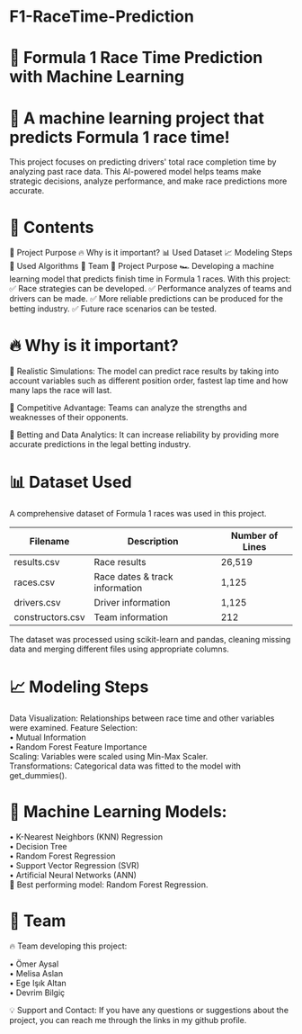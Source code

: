 # F1-RaceTime-Prediction

# 📌 Formula 1 Race Time Prediction with Machine Learning
# 🚀 A machine learning project that predicts Formula 1 race time!
This project focuses on predicting drivers' total race completion time by analyzing past race data. This AI-powered model helps teams make strategic decisions, analyze performance, and make race predictions more accurate.

# 📖 Contents
🎯 Project Purpose
🔥 Why is it important?
📊 Used Dataset
📈 Modeling Steps
🧠 Used Algorithms
👥 Team
🎯 Project Purpose
🏎️ Developing a machine learning model that predicts finish time in Formula 1 races.
With this project:
✅ Race strategies can be developed.
✅ Performance analyzes of teams and drivers can be made. ✅ More reliable predictions can be produced for the betting industry. ✅ Future race scenarios can be tested.

# 🔥 Why is it important?

🔹 Realistic Simulations: The model can predict race results by taking into account variables such as different position order, fastest lap time and how many laps the race will last.

🔹 Competitive Advantage: Teams can analyze the strengths and weaknesses of their opponents.

🔹 Betting and Data Analytics: It can increase reliability by providing more accurate predictions in the legal betting industry.

# 📊 Dataset Used
A comprehensive dataset of Formula 1 races was used in this project.

| Filename | Description | Number of Lines |
|------|-------------------------------------|---------------------------|
| results.csv | Race results | 26,519 |
| races.csv | Race dates & track information | 1,125 |
| drivers.csv | Driver information | 1,125 |
| constructors.csv | Team information | 212 |

The dataset was processed using scikit-learn and pandas, cleaning missing data and merging different files using appropriate columns.

# 📈 Modeling Steps
Data Visualization: Relationships between race time and other variables were examined.
Feature Selection:</br>
• Mutual Information</br>
• Random Forest Feature Importance</br>
Scaling: Variables were scaled using Min-Max Scaler.</br>
Transformations: Categorical data was fitted to the model with get_dummies(). 
# 📌 Machine Learning Models:

• K-Nearest Neighbors (KNN) Regression</br>
• Decision Tree</br>
• Random Forest Regression</br>
• Support Vector Regression (SVR)</br>
• Artificial Neural Networks (ANN)</br>
🚀 Best performing model: Random Forest Regression.

# 👥 Team
🔥 Team developing this project:

• Ömer Aysal  
• Melisa Aslan  
• Ege Işık Altan  
• Devrim Bilgiç  

💡 Support and Contact: If you have any questions or suggestions about the project, you can reach me through the links in my github profile.
